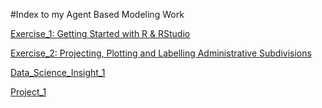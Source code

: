 #Index to my Agent Based Modeling Work

[Exercise_1: Getting Started with R & RStudio](Exercise1.md)

[Exercise_2: Projecting, Plotting and Labelling Administrative Subdivisions](Exercise2.md)

[Data_Science_Insight_1](DS_Insight_1.pdf)

[Project_1](Project_1.md)
